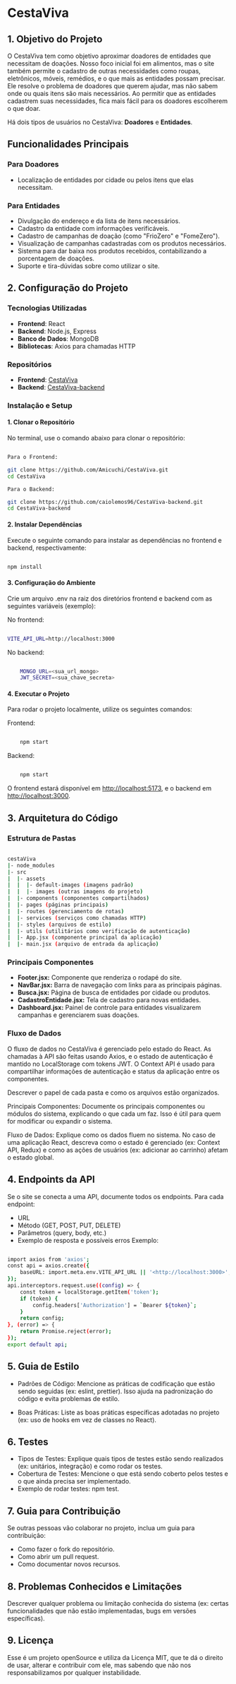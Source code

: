 # CestaViva

## 1. Objetivo do Projeto

O CestaViva tem como objetivo aproximar doadores de entidades que necessitam de doações. Nosso foco inicial foi em alimentos, mas o site também permite o cadastro de outras necessidades como roupas, eletrônicos, móveis, remédios, e o que mais as entidades possam precisar. Ele resolve o problema de doadores que querem ajudar, mas não sabem onde ou quais itens são mais necessários. Ao permitir que as entidades cadastrem suas necessidades, fica mais fácil para os doadores escolherem o que doar.

Há dois tipos de usuários no CestaViva: **Doadores** e **Entidades**.

## Funcionalidades Principais

### Para Doadores

- Localização de entidades por cidade ou pelos itens que elas necessitam.

### Para Entidades

- Divulgação do endereço e da lista de itens necessários.
- Cadastro da entidade com informações verificáveis.
- Cadastro de campanhas de doação (como "FrioZero" e "FomeZero").
- Visualização de campanhas cadastradas com os produtos necessários.
- Sistema para dar baixa nos produtos recebidos, contabilizando a porcentagem de doações.
- Suporte e tira-dúvidas sobre como utilizar o site.

## 2. Configuração do Projeto

### Tecnologias Utilizadas

- **Frontend**: React
- **Backend**: Node.js, Express
- **Banco de Dados**: MongoDB
- **Bibliotecas**: Axios para chamadas HTTP

### Repositórios

- **Frontend**: [CestaViva](https://github.com/Amicuchi/CestaViva)
- **Backend**: [CestaViva-backend](https://github.com/caiolemos96/CestaViva-backend)

### Instalação e Setup

#### 1. Clonar o Repositório

No terminal, use o comando abaixo para clonar o repositório:

```bash

Para o Frontend:

git clone https://github.com/Amicuchi/CestaViva.git
cd CestaViva

Para o Backend:

git clone https://github.com/caiolemos96/CestaViva-backend.git
cd CestaViva-backend

```

#### 2. Instalar Dependências

Execute o seguinte comando para instalar as dependências no frontend e backend, respectivamente:

```bash

npm install

```

#### 3. Configuração do Ambiente

Crie um arquivo .env na raiz dos diretórios frontend e backend com as seguintes variáveis (exemplo):

No frontend:

```bash

VITE_API_URL=http://localhost:3000

```

No backend:

```bash

    MONGO_URL=<sua_url_mongo>
    JWT_SECRET=<sua_chave_secreta>

```

#### 4. Executar o Projeto

Para rodar o projeto localmente, utilize os seguintes comandos:

Frontend:

```bash

    npm start

```

Backend:

```bash

    npm start

```

O frontend estará disponível em <http://localhost:5173>, e o backend em <http://localhost:3000>.

## 3. Arquitetura do Código

### Estrutura de Pastas

```bash

cestaViva
|- node_modules
|- src
|  |- assets
|  |  |- default-images (imagens padrão)
|  |  |- images (outras imagens do projeto)
|  |- components (componentes compartilhados)
|  |- pages (páginas principais)
|  |- routes (gerenciamento de rotas)
|  |- services (serviços como chamadas HTTP)
|  |- styles (arquivos de estilo)
|  |- utils (utilitários como verificação de autenticação)
|  |- App.jsx (componente principal da aplicação)
|  |- main.jsx (arquivo de entrada da aplicação)

```

### Principais Componentes

- **Footer.jsx:** Componente que renderiza o rodapé do site.
- **NavBar.jsx:** Barra de navegação com links para as principais páginas.
- **Busca.jsx:** Página de busca de entidades por cidade ou produtos.
- **CadastroEntidade.jsx:** Tela de cadastro para novas entidades.
- **Dashboard.jsx:** Painel de controle para entidades visualizarem campanhas e gerenciarem suas doações.

### Fluxo de Dados

O fluxo de dados no CestaViva é gerenciado pelo estado do React. As chamadas à API são feitas usando Axios, e o estado de autenticação é mantido no LocalStorage com tokens JWT.
O Context API é usado para compartilhar informações de autenticação e status da aplicação entre os componentes.

Descrever o papel de cada pasta e como os arquivos estão organizados.

Principais Componentes: Documente os principais componentes ou módulos do sistema, explicando o que cada um faz. Isso é útil para quem for modificar ou expandir o sistema.

Fluxo de Dados: Explique como os dados fluem no sistema. No caso de uma aplicação React, descreva como o estado é gerenciado (ex: Context API, Redux) e como as ações de usuários (ex: adicionar ao carrinho) afetam o estado global.

## 4. Endpoints da API

Se o site se conecta a uma API, documente todos os endpoints.
Para cada endpoint:

- URL
- Método (GET, POST, PUT, DELETE)
- Parâmetros (query, body, etc.)
- Exemplo de resposta e possíveis erros Exemplo:

```bash

import axios from 'axios';
const api = axios.create({
    baseURL: import.meta.env.VITE_API_URL || '<http://localhost:3000>',
});
api.interceptors.request.use((config) => {
    const token = localStorage.getItem('token');
    if (token) {
        config.headers['Authorization'] = `Bearer ${token}`;
    }
    return config;
}, (error) => {
    return Promise.reject(error);
});
export default api;

```

## 5. Guia de Estilo

- Padrões de Código: Mencione as práticas de codificação que estão sendo seguidas (ex: eslint, prettier). Isso ajuda na padronização do código e evita problemas de estilo.

- Boas Práticas: Liste as boas práticas específicas adotadas no projeto (ex: uso de hooks em vez de classes no React).

## 6. Testes

- Tipos de Testes: Explique quais tipos de testes estão sendo realizados (ex: unitários, integração) e como rodar os testes.
- Cobertura de Testes: Mencione o que está sendo coberto pelos testes e o que ainda precisa ser implementado.
- Exemplo de rodar testes: npm test.

## 7. Guia para Contribuição

Se outras pessoas vão colaborar no projeto, inclua um guia para contribuição:

- Como fazer o fork do repositório.
- Como abrir um pull request.
- Como documentar novos recursos.

## 8. Problemas Conhecidos e Limitações

Descrever qualquer problema ou limitação conhecida do sistema (ex: certas funcionalidades que não estão implementadas, bugs em versões específicas).

## 9. Licença

Esse é um projeto openSource e utiliza da Licença MIT, que te dá o direito de usar, alterar e contribuir com ele, mas sabendo que não nos responsabilizamos por qualquer instabilidade.
